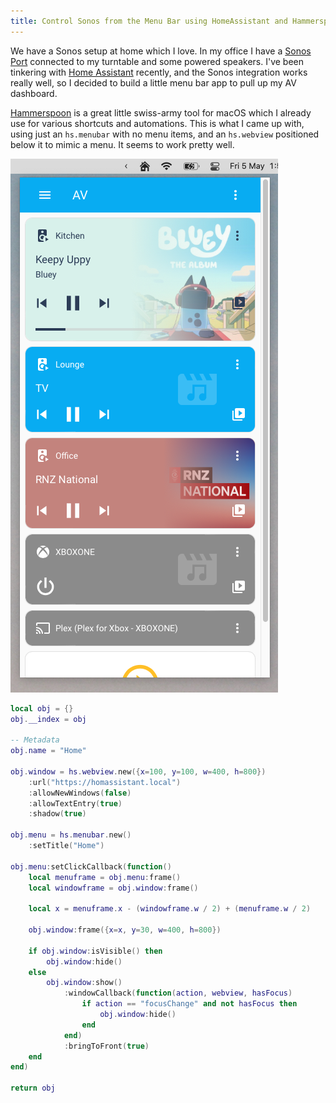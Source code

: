 ```yaml
---
title: Control Sonos from the Menu Bar using HomeAssistant and Hammerspoon
---
```


We have a Sonos setup at home which I love. In my office I have a [Sonos Port](https://www.sonos.com/en-nz/shop/port) connected to my turntable and some powered speakers. I've been tinkering with [Home Assistant](https://www.home-assistant.io/) recently, and the Sonos integration works really well, so I decided to build a little menu bar app to pull up my AV dashboard. 

[Hammerspoon](https://www.hammerspoon.org/) is a great little swiss-army tool for macOS which I already use for various shortcuts and automations. This is what I came up with, using just an `hs.menubar` with no menu items, and an `hs.webview` positioned below it to mimic a menu. It seems to work pretty well.

![](/assets/images/posts/homeassistant-sonos.png)

```lua
local obj = {}
obj.__index = obj

-- Metadata
obj.name = "Home"

obj.window = hs.webview.new({x=100, y=100, w=400, h=800})
	:url("https://homassistant.local")
    :allowNewWindows(false)
	:allowTextEntry(true)
    :shadow(true)

obj.menu = hs.menubar.new()
	:setTitle("Home")

obj.menu:setClickCallback(function()
    local menuframe = obj.menu:frame()
    local windowframe = obj.window:frame()

    local x = menuframe.x - (windowframe.w / 2) + (menuframe.w / 2)

    obj.window:frame({x=x, y=30, w=400, h=800})

    if obj.window:isVisible() then
        obj.window:hide()
    else
        obj.window:show()
            :windowCallback(function(action, webview, hasFocus)
                if action == "focusChange" and not hasFocus then
                    obj.window:hide()
                end
            end)
            :bringToFront(true)
    end
end)

return obj
```